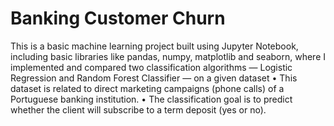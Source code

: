 # Banking Customer Churn

This is a basic machine learning project built using Jupyter Notebook, including basic libraries like pandas, numpy, matplotlib and seaborn, where I implemented and compared two classification algorithms — Logistic Regression and Random Forest Classifier — on a given dataset
•	This dataset is related to direct marketing campaigns (phone calls) of a Portuguese banking institution.
•	The classification goal is to predict whether the client will subscribe to a term deposit (yes or no).
